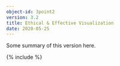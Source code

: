 ```yaml
---
object-id: 3point2
version: 3.2
title: Ethical & Effective Visualization
date: 2020-05-25
---
```


Some summary of this version here.

{% include %}
